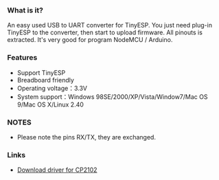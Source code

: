 ### What is it?

An easy used USB to UART converter for TinyESP. You just need plug-in
TinyESP to the converter, then start to upload firmware. All pinouts is
extracted. It's very good for program NodeMCU / Arduino.

### Features

  - Support TinyESP
  - Breadboard friendly
  - Operating voltage：3.3V
  - System support：Windows 98SE/2000/XP/Vista/Window7/Mac OS 9/Mac OS
    X/Linux 2.40

### NOTES

  - Please note the pins RX/TX, they are exchanged.

### Links

  - [Download driver for
    CP2102](https://www.silabs.com/products/mcu/Pages/USBtoUARTBridgeVCPDrivers.aspx)